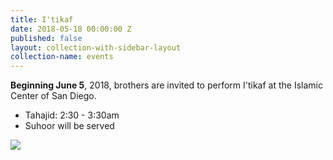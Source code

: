 ```yaml
---
title: I'tikaf
date: 2018-05-18 00:00:00 Z
published: false
layout: collection-with-sidebar-layout
collection-name: events
---
```


**Beginning June 5**, 2018, brothers are invited to perform I'tikaf at the Islamic Center of San Diego.

- Tahajid: 2:30 - 3:30am
- Suhoor will be served

![]({{site.baseurl}}/media/Last%2010%20Days%20of%20Ramadan%202018.jpg)
